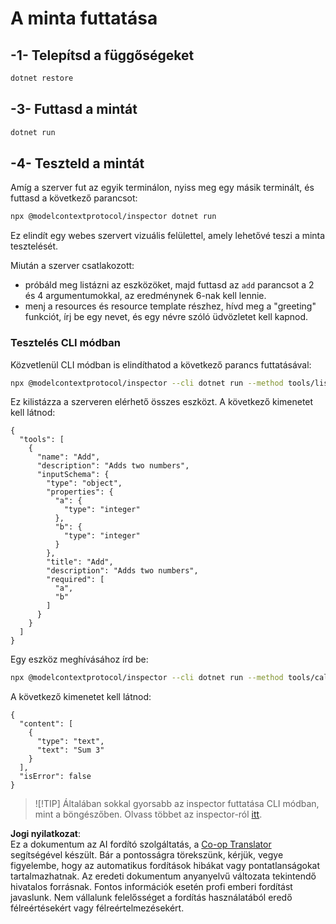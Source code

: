 <!--
CO_OP_TRANSLATOR_METADATA:
{
  "original_hash": "1d6ed68c1dd1584c2d8eb599fa601c0b",
  "translation_date": "2025-06-18T06:06:34+00:00",
  "source_file": "03-GettingStarted/01-first-server/solution/dotnet/README.md",
  "language_code": "hu"
}
-->
# A minta futtatása

## -1- Telepítsd a függőségeket

```bash
dotnet restore
```

## -3- Futtasd a mintát

```bash
dotnet run
```

## -4- Teszteld a mintát

Amíg a szerver fut az egyik terminálon, nyiss meg egy másik terminált, és futtasd a következő parancsot:

```bash
npx @modelcontextprotocol/inspector dotnet run
```

Ez elindít egy webes szervert vizuális felülettel, amely lehetővé teszi a minta tesztelését.

Miután a szerver csatlakozott:

- próbáld meg listázni az eszközöket, majd futtasd az `add` parancsot a 2 és 4 argumentumokkal, az eredménynek 6-nak kell lennie.
- menj a resources és resource template részhez, hívd meg a "greeting" funkciót, írj be egy nevet, és egy névre szóló üdvözletet kell kapnod.

### Tesztelés CLI módban

Közvetlenül CLI módban is elindíthatod a következő parancs futtatásával:

```bash
npx @modelcontextprotocol/inspector --cli dotnet run --method tools/list
```

Ez kilistázza a szerveren elérhető összes eszközt. A következő kimenetet kell látnod:

```text
{
  "tools": [
    {
      "name": "Add",
      "description": "Adds two numbers",
      "inputSchema": {
        "type": "object",
        "properties": {
          "a": {
            "type": "integer"
          },
          "b": {
            "type": "integer"
          }
        },
        "title": "Add",
        "description": "Adds two numbers",
        "required": [
          "a",
          "b"
        ]
      }
    }
  ]
}
```

Egy eszköz meghívásához írd be:

```bash
npx @modelcontextprotocol/inspector --cli dotnet run --method tools/call --tool-name Add --tool-arg a=1 --tool-arg b=2
```

A következő kimenetet kell látnod:

```text
{
  "content": [
    {
      "type": "text",
      "text": "Sum 3"
    }
  ],
  "isError": false
}
```

> ![!TIP]
> Általában sokkal gyorsabb az inspector futtatása CLI módban, mint a böngészőben.
> Olvass többet az inspector-ról [itt](https://github.com/modelcontextprotocol/inspector).

**Jogi nyilatkozat**:  
Ez a dokumentum az AI fordító szolgáltatás, a [Co-op Translator](https://github.com/Azure/co-op-translator) segítségével készült. Bár a pontosságra törekszünk, kérjük, vegye figyelembe, hogy az automatikus fordítások hibákat vagy pontatlanságokat tartalmazhatnak. Az eredeti dokumentum anyanyelvű változata tekintendő hivatalos forrásnak. Fontos információk esetén profi emberi fordítást javaslunk. Nem vállalunk felelősséget a fordítás használatából eredő félreértésekért vagy félreértelmezésekért.